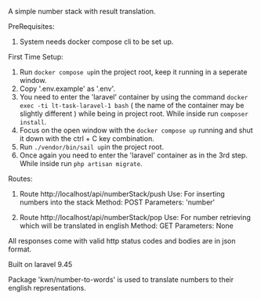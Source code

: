 A simple number stack with result translation.

PreRequisites:
1. System needs docker compose cli to be set up.


First Time Setup:
1. Run `docker compose up`in the project root, keep it running in a seperate window.
2. Copy '.env.example' as '.env'.
3. You need to enter the 'laravel' container by using the command `docker exec -ti lt-task-laravel-1 bash` ( the name of the container may be slightly different ) while being in project root. While inside run `composer install`.
4. Focus on the open window with the  `docker compose up` running and shut it down with the ctrl + C key combination.
5. Run `./vendor/bin/sail up`in the project root.
6. Once again you need to enter the 'laravel' container as in the 3rd step. While inside run `php artisan migrate`.

Routes:
1. Route http://localhost/api/numberStack/push
	Use: For inserting numbers into the stack
	Method: POST
	Parameters: 'number'

2. Route http://localhost/api/numberStack/pop
	Use: For number retrieving which will be translated in english
	Method: GET
	Parameters: None

All responses come with valid http status codes and bodies are in json format.

Built on laravel 9.45

Package 'kwn/number-to-words' is used to translate numbers to their english representations.
